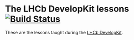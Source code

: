 # The LHCb DevelopKit lessons [![Build Status](https://travis-ci.org/lhcb/developkit-lessons.svg?branch=master)](https://travis-ci.org/lhcb/developkit-lessons)

These are the lessons taught during the [LHCb DevelopKit][developkit].

[developkit]: https://lhcb.github.io/developkit-lessons
